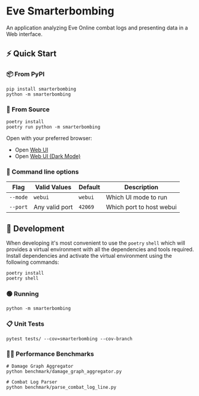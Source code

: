 # Eve Smarterbombing
An application analyzing Eve Online combat logs and presenting data in a Web interface.

## ⚡ Quick Start

### 📦 From PyPI
```shell
pip install smarterbombing
python -m smarterbombing
```

### 📂 From Source
```shell
poetry install
poetry run python -m smarterbombing
```
Open with your preferred browser:
- Open [Web UI](http://localhost:42069)
- Open [Web UI (Dark Mode)](http://127.0.0.1:42069/?__theme=dark)


### 📃 Command line options
| Flag | Valid Values | Default | Description |
|---   |---     |---      | ---         |
| `--mode` | `webui` | `webui` | Which UI mode to run  |
| `--port` | Any valid port | `42069` | Which port to host webui |


## 🚧 Development
When developing it's most convenient to use the `poetry` `shell` which will provides a virtual
environment with all the dependencies and tools required. Install dependencies and activate the
virtual environment using the following commands:
```shell
poetry install
poetry shell
```

### 🟢 Running
```shell
python -m smarterbombing
```

### 📋 Unit Tests
```shell
pytest tests/ --cov=smarterbombing --cov-branch
```

### 🏋️‍♀️ Performance Benchmarks
```shell
# Damage Graph Aggregator
python benchmark/damage_graph_aggregator.py

# Combat Log Parser
python benchmark/parse_combat_log_line.py
```


